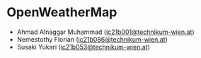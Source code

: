# OpenWeatherMap
- Ahmad Alnaggar 	Muhammad (ic21b001@technikum-wien.at)
- Nemestothy 	Florian (ic21b086@technikum-wien.at)
- Susaki Yukari (ic21b053@technikum-wien.at)

